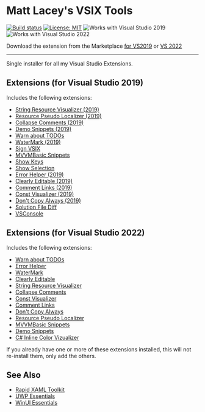 # Matt Lacey's VSIX Tools

[![Build status](https://ci.appveyor.com/api/projects/status/g4i1tq4i3m00l0jh?svg=true)](https://ci.appveyor.com/project/mrlacey/vsixtools)
[![License: MIT](https://img.shields.io/badge/License-MIT-green.svg)](LICENSE)
![Works with Visual Studio 2019](https://img.shields.io/static/v1.svg?label=VS&message=2019&color=A853C7)
![Works with Visual Studio 2022](https://img.shields.io/static/v1.svg?label=VS&message=2022&color=A853C7)

Download the extension from the Marketplace [for VS2019](https://marketplace.visualstudio.com/items?itemName=MattLaceyLtd.VsixTools) or [VS 2022](https://marketplace.visualstudio.com/items?itemName=MattLaceyLtd.VsixTools2022)

------------------------

Single installer for all my Visual Studio Extensions.

## Extensions (for Visual Studio 2019)

Includes the following extensions:

- [String Resource Visualizer (2019)](https://marketplace.visualstudio.com/items?itemName=MattLaceyLtd.StringResourceVisualizer2019)
- [Resource Pseudo Localizer (2019)](https://marketplace.visualstudio.com/items?itemName=MattLaceyLtd.ResourcePseudoLocalizer2019)
- [Collapse Comments (2019)](https://marketplace.visualstudio.com/items?itemName=MattLaceyLtd.CollapseComments2019)
- [Demo Snippets (2019)](https://marketplace.visualstudio.com/items?itemName=MattLaceyLtd.DemoSnippets2019)
- [Warn about TODOs](https://marketplace.visualstudio.com/items?itemName=MattLaceyLtd.WarnAboutTODOs)
- [WaterMark (2019)](https://marketplace.visualstudio.com/items?itemName=MattLaceyLtd.VSWaterMark2019)
- [Sign VSIX](https://marketplace.visualstudio.com/items?itemName=MattLaceyLtd.SignVsix)
- [MVVMBasic Snippets](https://marketplace.visualstudio.com/items?itemName=MattLaceyLtd.MvvmBasicSnippets)
- [Show Keys](https://marketplace.visualstudio.com/items?itemName=MattLaceyLtd.ShowKeys)
- [Show Selection](https://marketplace.visualstudio.com/items?itemName=MattLaceyLtd.ShowSelection)
- [Error Helper (2019)](https://marketplace.visualstudio.com/items?itemName=MattLaceyLtd.ErrorHelper2019)
- [Clearly Editable (2019)](https://marketplace.visualstudio.com/items?itemName=MattLaceyLtd.ClearlyEditable2019)
- [Comment Links (2019)](https://marketplace.visualstudio.com/items?itemName=MattLaceyLtd.CommentLinks2019)
- [Const Visualizer (2019)](https://marketplace.visualstudio.com/items?itemName=MattLaceyLtd.ConstVisualizer2019)
- [Don't Copy Always (2019)](https://marketplace.visualstudio.com/items?itemName=MattLaceyLtd.DontCopyAlways2019)
- [Solution File Diff](https://marketplace.visualstudio.com/items?itemName=MattLaceyLtd.SlnFileDiff)
- [VSConsole](https://marketplace.visualstudio.com/items?itemName=MattLaceyLtd.VSConsole)


## Extensions (for Visual Studio 2022)

Includes the following extensions:

- [Warn about TODOs](https://marketplace.visualstudio.com/items?itemName=MattLaceyLtd.WarnAboutTODOs)
- [Error Helper](https://marketplace.visualstudio.com/items?itemName=MattLaceyLtd.ErrorHelper)
- [WaterMark](https://marketplace.visualstudio.com/items?itemName=MattLaceyLtd.WaterMark)
- [Clearly Editable](https://marketplace.visualstudio.com/items?itemName=MattLaceyLtd.ClearlyEditable)
- [String Resource Visualizer](https://marketplace.visualstudio.com/items?itemName=MattLaceyLtd.StringResourceVisualizer)
- [Collapse Comments](https://marketplace.visualstudio.com/items?itemName=MattLaceyLtd.CollapseComments)
- [Const Visualizer](https://marketplace.visualstudio.com/items?itemName=MattLaceyLtd.ConstVisualizer)
- [Comment Links](https://marketplace.visualstudio.com/items?itemName=MattLaceyLtd.CommentLinks)
- [Don't Copy Always](https://marketplace.visualstudio.com/items?itemName=MattLaceyLtd.DontCopyAlways)
- [Resource Pseudo Localizer](https://marketplace.visualstudio.com/items?itemName=MattLaceyLtd.ResourcePseudoLocalizer)
- [MVVMBasic Snippets](https://marketplace.visualstudio.com/items?itemName=MattLaceyLtd.MvvmBasicSnippets)
- [Demo Snippets](https://marketplace.visualstudio.com/items?itemName=MattLaceyLtd.DemoSnippets)
- [C# Inline Color Vizualizer](https://marketplace.visualstudio.com/items?itemName=MattLaceyLtd.CSInlineColorViz)


If you already have one or more of these extensions installed, this will not re-install them, only add the others.

## See Also

- [Rapid XAML Toolkit](https://marketplace.visualstudio.com/items?itemName=MattLaceyLtd.RapidXamlToolkit)
- [UWP Essentials](https://marketplace.visualstudio.com/items?itemName=MattLaceyLtd.UwpEssentials)
- [WinUI Essentials](https://marketplace.visualstudio.com/items?itemName=MattLaceyLtd.WinUI-Essentials)
